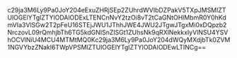c29ja3M6Ly9Pa0JoY204eExuZHRjSEp2ZUhrdWVIbDZPakV5TXpJMSMlZTUlOGElYTglZTYlODAlODExLTENCnNvY2tzOi8vT2tCaGNtOHlMbmR0Y0hKdmVIa3VlSGw2T2pFeU16STEjJWU1JThhJWE4JWU2JTgwJTgxMi0xDQpzb2NrczovL09rQmhjbTh6TG5kdGNISnZlSGt1ZUhsNk9qRXlNekkxIyVlNSU4YSVhOCVlNiU4MCU4MTMtMQ0Kc29ja3M6Ly9Pa0JoY204dWQyMXdjbTk0ZVM1NGVYbzZNakl6TWpVPSMlZTUlOGElYTglZTYlODAlODEwLTINCg==
